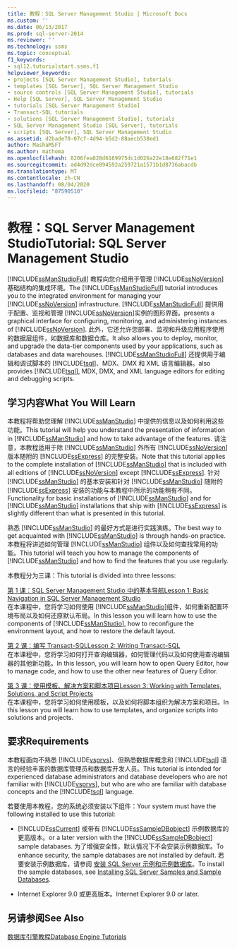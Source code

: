 ```yaml
---
title: 教程：SQL Server Management Studio | Microsoft Docs
ms.custom: ''
ms.date: 06/13/2017
ms.prod: sql-server-2014
ms.reviewer: ''
ms.technology: ssms
ms.topic: conceptual
f1_keywords:
- sql12.tutorialstart.ssms.f1
helpviewer_keywords:
- projects [SQL Server Management Studio], tutorials
- templates [SQL Server], SQL Server Management Studio
- source controls [SQL Server Management Studio], tutorials
- Help [SQL Server], SQL Server Management Studio
- tutorials [SQL Server Management Studio]
- Transact-SQL tutorials
- solutions [SQL Server Management Studio], tutorials
- SQL Server Management Studio [SQL Server], tutorials
- scripts [SQL Server], SQL Server Management Studio
ms.assetid: d2bade70-07cf-4d94-b5d2-88aecb538ed1
author: MashaMSFT
ms.author: mathoma
ms.openlocfilehash: 8206fea828d6169975dc1d026a22e18e682f71e1
ms.sourcegitcommit: ad4d92dce894592a259721a1571b1d8736abacdb
ms.translationtype: MT
ms.contentlocale: zh-CN
ms.lasthandoff: 08/04/2020
ms.locfileid: "87590510"
---
```

# <a name="tutorial-sql-server-management-studio"></a><span data-ttu-id="c5312-102">教程：SQL Server Management Studio</span><span class="sxs-lookup"><span data-stu-id="c5312-102">Tutorial: SQL Server Management Studio</span></span>
  <span data-ttu-id="c5312-103">[!INCLUDE[ssManStudioFull](../../includes/ssmanstudiofull-md.md)] 教程向您介绍用于管理 [!INCLUDE[ssNoVersion](../../includes/ssnoversion-md.md)] 基础结构的集成环境。</span><span class="sxs-lookup"><span data-stu-id="c5312-103">The [!INCLUDE[ssManStudioFull](../../includes/ssmanstudiofull-md.md)] tutorial introduces you to the integrated environment for managing your [!INCLUDE[ssNoVersion](../../includes/ssnoversion-md.md)] infrastructure.</span></span> [!INCLUDE[ssManStudioFull](../../includes/ssmanstudiofull-md.md)] <span data-ttu-id="c5312-104">提供用于配置、监视和管理 [!INCLUDE[ssNoVersion](../../includes/ssnoversion-md.md)]实例的图形界面。</span><span class="sxs-lookup"><span data-stu-id="c5312-104">presents a graphical interface for configuring, monitoring, and administering instances of [!INCLUDE[ssNoVersion](../../includes/ssnoversion-md.md)].</span></span> <span data-ttu-id="c5312-105">此外，它还允许您部署、监视和升级应用程序使用的数据层组件，如数据库和数据仓库。</span><span class="sxs-lookup"><span data-stu-id="c5312-105">It also allows you to deploy, monitor, and upgrade the data-tier components used by your applications, such as databases and data warehouses.</span></span> [!INCLUDE[ssManStudioFull](../../includes/ssmanstudiofull-md.md)] <span data-ttu-id="c5312-106">还提供用于编辑和调试脚本的 [!INCLUDE[tsql](../../includes/tsql-md.md)]、MDX、DMX 和 XML 语言编辑器。</span><span class="sxs-lookup"><span data-stu-id="c5312-106">also provides [!INCLUDE[tsql](../../includes/tsql-md.md)], MDX, DMX, and XML language editors for editing and debugging scripts.</span></span>  
  
## <a name="what-you-will-learn"></a><span data-ttu-id="c5312-107">学习内容</span><span class="sxs-lookup"><span data-stu-id="c5312-107">What You Will Learn</span></span>  
 <span data-ttu-id="c5312-108">本教程将帮助您理解 [!INCLUDE[ssManStudio](../../includes/ssmanstudio-md.md)] 中提供的信息以及如何利用这些功能。</span><span class="sxs-lookup"><span data-stu-id="c5312-108">This tutorial will help you understand the presentation of information in [!INCLUDE[ssManStudio](../../includes/ssmanstudio-md.md)] and how to take advantage of the features.</span></span> <span data-ttu-id="c5312-109">请注意，本教程适用于除 [!INCLUDE[ssManStudio](../../includes/ssmanstudio-md.md)] 外所有 [!INCLUDE[ssNoVersion](../../includes/ssnoversion-md.md)] 版本随附的 [!INCLUDE[ssExpress](../../includes/ssexpress-md.md)] 的完整安装。</span><span class="sxs-lookup"><span data-stu-id="c5312-109">Note that this tutorial applies to the complete installation of [!INCLUDE[ssManStudio](../../includes/ssmanstudio-md.md)] that is included with all editions of [!INCLUDE[ssNoVersion](../../includes/ssnoversion-md.md)] except [!INCLUDE[ssExpress](../../includes/ssexpress-md.md)].</span></span> <span data-ttu-id="c5312-110">针对 [!INCLUDE[ssManStudio](../../includes/ssmanstudio-md.md)] 的基本安装和针对 [!INCLUDE[ssManStudio](../../includes/ssmanstudio-md.md)] 随附的 [!INCLUDE[ssExpress](../../includes/ssexpress-md.md)] 安装的功能与本教程中所示的功能稍有不同。</span><span class="sxs-lookup"><span data-stu-id="c5312-110">Functionality for basic installations of [!INCLUDE[ssManStudio](../../includes/ssmanstudio-md.md)] and for [!INCLUDE[ssManStudio](../../includes/ssmanstudio-md.md)] installations that ship with [!INCLUDE[ssExpress](../../includes/ssexpress-md.md)] is slightly different than what is presented in this tutorial.</span></span>  
  
 <span data-ttu-id="c5312-111">熟悉 [!INCLUDE[ssManStudio](../../includes/ssmanstudio-md.md)] 的最好方式是进行实践演练。</span><span class="sxs-lookup"><span data-stu-id="c5312-111">The best way to get acquainted with [!INCLUDE[ssManStudio](../../includes/ssmanstudio-md.md)] is through hands-on practice.</span></span> <span data-ttu-id="c5312-112">本教程将讲述如何管理 [!INCLUDE[ssManStudio](../../includes/ssmanstudio-md.md)] 组件以及如何查找常用的功能。</span><span class="sxs-lookup"><span data-stu-id="c5312-112">This tutorial will teach you how to manage the components of [!INCLUDE[ssManStudio](../../includes/ssmanstudio-md.md)] and how to find the features that you use regularly.</span></span>  
  
 <span data-ttu-id="c5312-113">本教程分为三课：</span><span class="sxs-lookup"><span data-stu-id="c5312-113">This tutorial is divided into three lessons:</span></span>  
  
 [<span data-ttu-id="c5312-114">第 1 课：SQL Server Management Studio 中的基本导航</span><span class="sxs-lookup"><span data-stu-id="c5312-114">Lesson 1: Basic Navigation in SQL Server Management Studio</span></span>](lesson-1-basic-navigation-in-sql-server-management-studio.md)  
 <span data-ttu-id="c5312-115">在本课程中，您将学习如何使用 [!INCLUDE[ssManStudio](../../includes/ssmanstudio-md.md)]组件，如何重新配置环境布局以及如何还原默认布局。</span><span class="sxs-lookup"><span data-stu-id="c5312-115">In this lesson you will learn how to use the components of [!INCLUDE[ssManStudio](../../includes/ssmanstudio-md.md)], how to reconfigure the environment layout, and how to restore the default layout.</span></span>  
  
 [<span data-ttu-id="c5312-116">第 2 课：编写 Transact-SQL</span><span class="sxs-lookup"><span data-stu-id="c5312-116">Lesson 2: Writing Transact-SQL</span></span>](lesson-2-writing-transact-sql.md)  
 <span data-ttu-id="c5312-117">在本课程中，您将学习如何打开查询编辑器，如何管理代码以及如何使用查询编辑器的其他新功能。</span><span class="sxs-lookup"><span data-stu-id="c5312-117">In this lesson, you will learn how to open Query Editor, how to manage code, and how to use the other new features of Query Editor.</span></span>  
  
 [<span data-ttu-id="c5312-118">第 3 课：使用模板、解决方案和脚本项目</span><span class="sxs-lookup"><span data-stu-id="c5312-118">Lesson 3: Working with Templates, Solutions, and Script Projects</span></span>](lesson-3-working-with-templates-solutions-and-script-projects.md)  
 <span data-ttu-id="c5312-119">在本课程中，您将学习如何使用模板，以及如何将脚本组织为解决方案和项目。</span><span class="sxs-lookup"><span data-stu-id="c5312-119">In this lesson you will learn how to use templates, and organize scripts into solutions and projects.</span></span>  
  
## <a name="requirements"></a><span data-ttu-id="c5312-120">要求</span><span class="sxs-lookup"><span data-stu-id="c5312-120">Requirements</span></span>  
 <span data-ttu-id="c5312-121">本教程面向不熟悉 [!INCLUDE[vsprvs](../../includes/vsprvs-md.md)]、但熟悉数据库概念和 [!INCLUDE[tsql](../../includes/tsql-md.md)] 语言的经验丰富的数据库管理员和数据库开发人员。</span><span class="sxs-lookup"><span data-stu-id="c5312-121">This tutorial is intended for experienced database administrators and database developers who are not familiar with [!INCLUDE[vsprvs](../../includes/vsprvs-md.md)], but who are who are familiar with database concepts and the [!INCLUDE[tsql](../../includes/tsql-md.md)] language.</span></span>  
  
 <span data-ttu-id="c5312-122">若要使用本教程，您的系统必须安装以下组件：</span><span class="sxs-lookup"><span data-stu-id="c5312-122">Your system must have the following installed to use this tutorial:</span></span>  
  
-   [!INCLUDE[ssCurrent](../../includes/sscurrent-md.md)] <span data-ttu-id="c5312-123">或带有 [!INCLUDE[ssSampleDBobject](../../includes/sssampledbobject-md.md)] 示例数据库的更高版本。</span><span class="sxs-lookup"><span data-stu-id="c5312-123">or a later version with the [!INCLUDE[ssSampleDBobject](../../includes/sssampledbobject-md.md)] sample databases.</span></span> <span data-ttu-id="c5312-124">为了增强安全性，默认情况下不会安装示例数据库。</span><span class="sxs-lookup"><span data-stu-id="c5312-124">To enhance security, the sample databases are not installed by default.</span></span> <span data-ttu-id="c5312-125">若要安装示例数据库，请参阅 [安装 SQL Server 示例和示例数据库](http://sqlserversamples.codeplex.com)。</span><span class="sxs-lookup"><span data-stu-id="c5312-125">To install the sample databases, see [Installing SQL Server Samples and Sample Databases](http://sqlserversamples.codeplex.com).</span></span>  
  
-   <span data-ttu-id="c5312-126">Internet Explorer 9.0 或更高版本。</span><span class="sxs-lookup"><span data-stu-id="c5312-126">Internet Explorer 9.0 or later.</span></span>  
  
## <a name="see-also"></a><span data-ttu-id="c5312-127">另请参阅</span><span class="sxs-lookup"><span data-stu-id="c5312-127">See Also</span></span>  
 [<span data-ttu-id="c5312-128">数据库引擎教程</span><span class="sxs-lookup"><span data-stu-id="c5312-128">Database Engine Tutorials</span></span>](../../relational-databases/database-engine-tutorials.md)  
  
  

